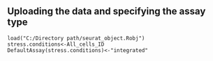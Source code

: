 
## Uploading the data and specifying the assay type


```{r}
load("C:/Directory path/seurat_object.Robj")
stress.conditions<-All_cells_ID
DefaultAssay(stress.conditions)<-"integrated"
```
